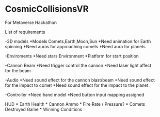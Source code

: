 # CosmicCollisionsVR
For Metaverse Hackathon

List of requirements

-3D models 
  *Models Comets,Earth,Moon,Sun 
  *Need animation for Earth spinning
  *Need auras for approaching comets
  *Need aura for planets

-Enviroments 
  *Need stars Environment
  *Platform for start position

-Cannon Beam
  *Need trigger control the cannon
  *Need laser light affect for the beam

-Audio
  *Need sound effect for the cannon blast/beam
  *Need sound effect for the impact to comet
  *Need sound effect for the impact to the planet

-Controller
 *Need hand model 
 *Need button input mapping assigned

 HUD
	* Earth Health
	* Cannon Ammo
	* Fire Rate / Pressure?
	* Comets Destroyed
Game
	* Winning Conditions